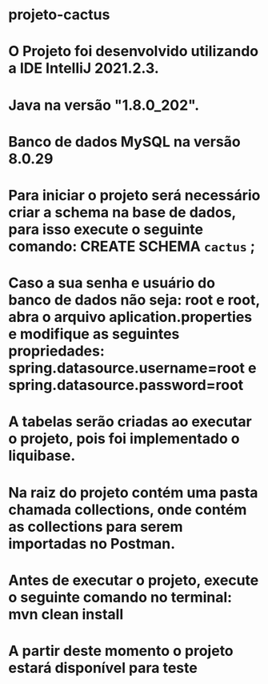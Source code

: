 # projeto-cactus
# O Projeto foi desenvolvido utilizando a IDE IntelliJ 2021.2.3.
# Java na versão "1.8.0_202".
# Banco de dados MySQL na versão 8.0.29
# Para iniciar o projeto será necessário criar a schema na base de dados, para isso execute o seguinte comando: CREATE SCHEMA `cactus` ;
# Caso a sua senha e usuário do banco de dados não seja: root e root, abra o arquivo aplication.properties e modifique as seguintes propriedades: spring.datasource.username=root e spring.datasource.password=root
# A tabelas serão criadas ao executar o projeto, pois foi implementado o liquibase.
# Na raiz do projeto contém uma pasta chamada collections, onde contém as collections para serem importadas no Postman.
# Antes de executar o projeto, execute o seguinte comando no terminal: mvn clean install
# A partir deste momento o projeto estará disponível para teste